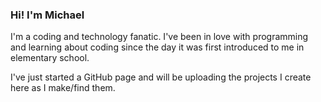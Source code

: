 ### Hi! I'm Michael
I'm a coding and technology fanatic. I've been in love with programming and learning about coding since the day it was first introduced to me in elementary school.

I've just started a GitHub page and will be uploading the projects I create here as I make/find them.
<!---
mcodepreneur/mcodepreneur is a ✨ special ✨ repository because its `README.md` (this file) appears on your GitHub profile.
You can click the Preview link to take a look at your changes.
--->
